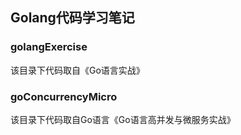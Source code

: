 ## Golang代码学习笔记

### golangExercise
该目录下代码取自《Go语言实战》 

### goConcurrencyMicro
该目录下代码取自Go语言《Go语言高并发与微服务实战》
